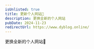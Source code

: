 ```yaml
---
isUnlisted: true
title: 更新个人网站🚀
description: 更换全新的个人网站
pubDate: 2024-11-23
redirectUrl: https://www.dyblog.online/
---
```


更换全新的个人网站🥳